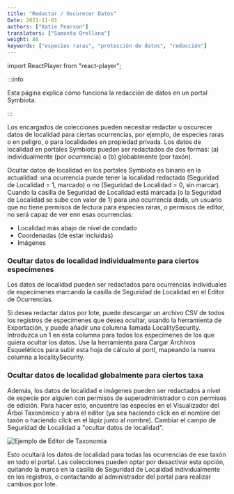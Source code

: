 ```yaml
---
title: "Redactar / Oscurecer Datos"
Date: 2021-11-01
authors: ["Katie Pearson"]
translators: ["Samanta Orellana"]
weight: 80
keywords: ["especies raras", "protección de datos", "redacción"]
---
```


import ReactPlayer from "react-player";

:::info

Esta página explica cómo funciona la redacción de datos en un portal Symbiota.

:::

Los encargados de colecciones pueden necesitar redactar u oscurecer datos de localidad para ciertas ocurrencias, por ejemplo, de especies raras o en peligro, o para localidades en propiedad privada. Los datos de localidad en portales Symbiota pueden ser redactados de dos formas: (a) individualmente (por ocurrencia) o (b) globablmente (por taxón).

Ocultar datos de localidad en los portales Symbiota es binario en la actualidad: una ocurrencia puede tener la localidad redactada (Seguridad de Localidad = 1, marcado) o no (Seguridad de Localidad = 0, sin marcar). Cuando la casilla de Seguridad de Localidad está marcada (o la Seguridad de Localidad se sube con valor de 1) para una ocurrencia dada, un usuario que no tiene permisos de lectura para especies raras, o permisos de editor, no será capaz de ver enn esas ocurrencias:
  * Localidad más abajo de nivel de condado
  * Coordenadas (de estar incluidas)
  * Imágenes

### Ocultar datos de localidad individualmente para ciertos especímenes

Los datos de localidad pueden ser redactados para ocurrencias individuales de especímenes marcando la casilla de Seguridad de Localidad en el Editor de Ocurrencias.

Si desea redactar datos por lote, puede descargar un archivo CSV de todos los registros de especímenes que desea ocultar, usando la herramienta de Exportación, y puede añadir una columna llamada LocalitySecurity. Introduzca un 1 en esta columna para todos los especímenes de los que quiera ocultar los datos. Use la herramienta para Cargar Archivos Esqueléticos para subir esta hoja de cálculo al portl, mapeando la nueva columna a localitySecurity.

### Ocultar datos de localidad globalmente para ciertos taxa

Además, los datos de localidad e imágenes pueden ser redactados a nivel de especie por alguien con permisos de superadministrador o con permisos de edición. Para hacer esto, encuentre las especies en el Visualizador del Árbol Taxonómico y abra el editor (ya sea haciendo click en el nombre del taxón o haciendo click en el lápiz junto al nombre). Cambiar el campo de Seguridad de Localidad a "ocultar datos de localidad".

![Ejemplo de Editor de Taxonomía](/img/taxoneditorexample.PNG)

Esto ocultará los datos de localidad para todas las ocurrencias de ese taxón en todo el portal. Las colecciones pueden optar por desactivar esta opción, quitando la marca en la casilla de Seguridad de Localidad individualmente en los registros, o contactando al administrador del portal para realizar cambios por lote.

<ReactPlayer
  playing={false}
  controls
  url="https://vimeo.com/584160186"
/>